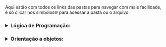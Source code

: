 Aqui estão com todos os links das pastas para navegar com mais facilidade, é só clicar nos simbolos🌐 para acessar a pasta ou o arquivo.

<h3>
<details>
<summary> Lógica de Programação: </summary>

#####  [🌐](https://github.com/gladsonsimoes/ExerciciosDeExemplo_Java/tree/main/logica_de_programacao/variaveis_e_constantes/) 01. Variaveis e constantes
#####  [🌐](/) 02. Operadores 
#####  [🌐](/) 03. Estrutura De Decisao 
#####  [🌐](/) 04. Iteracao 
#####  [🌐](/) 05. Vetores 
#####  [🌐](/) 06. Metodos 
#####  [🌐](/) 07. programacao orientada a objetos 
#####  [🌐](/) 08. leitura e escrita de dados em arquivos 
#####  [🌐](/) 09. Algoritmos avançado

</details>

<h3>
<details>
<summary> Orientação a objetos: </summary>
 
  <h4>
  <details>
    <summary> Parte 1 </summary> <br>    
    <a href="/">  🌐 01 Criando atributos de objetos </a> <br>
     <a href="/">  🌐 </a> 02 - Composição Objetos <br><br>
     <a href="/"> 🌐 </a> 03 - Valores Padrão <br><br>
     <a href="/"> 🌐 </a> 04 - array <br><br>
  </details>
  <h4>
  <details>
    <summary> Parte 2 <summary>
<a href="/"> 🌐 </a>   05 - o objeto This 
<a href="/"> 🌐 </a>   06 - Teste Construtor(Construtores) 
<a href="/"> 🌐 </a>   07 - Encapsulamento 
<a href="/"> 🌐 </a>   08 - modificador_de_acesso_default 
<a href="/"> 🌐 </a>  09 - modificadores_static_e_final 
<a href="/"> 🌐 </a>  10 - desafio_objeto_this_e_construtores 
      <a href="/"> 🌐 </a>
      11 - desafio_static_e_final (5_11)
      <a href="/"> 🌐 </a>
      12 - enumeracoes (5_12) 
      <a href="/"> 🌐 </a>
      13 - desafio_pacotes_e_enumeracoes (5_13) <a href="/"> 🌐 </a>
      14 - heranca_e_modificador_protected (5_14) <a href="/"> 🌐 </a>
      15 - sobreposicao (5_16) <a href="/"> 🌐 </a>
      16 - desafio heranca e sobreposicao (5_17) <a href="/"> 🌐 </a>
      17 - sobrecarga (5_18<a href="/"> 🌐 </a>
      18 - exercicio_sobrecarga (5_19)<a href="/"> 🌐 </a>
      19 - polimorfismo - cast de objeto (5_20)<a href="/"> 🌐 </a>
      20 - Classes Abstratas (5_21)<a href="/"> 🌐 </a>
      21 - desafio_polimorfismo_e_classes_abstrata (5_22)<a href="/"> 🌐 </a>
      22 - interfaces (5_23)<a href="/"> 🌐 </a>
      23 - exercicio_interface_e_polimorfismo (5_24)
      
      </details>

## Tópicos avançados

##### [🌐](/) 24 - classe java lang math (6_2)
##### [🌐](/) 25 - Desafio classe java lang math (6_3)
##### [🌐](/) 26 - tratando e lancando_excecoes (6_4)
##### [🌐](/) 27 - desafio excecoes (6_5)
##### [🌐](/) 28 - Classes StringBuffer e StringBuilder (6_6)
##### [🌐](/) 29 - trabalhando com datas (6_7)
##### [🌐](/) 30 - desafio datas (6_8)
##### [🌐](/) 31 - trabalhando com numeros (6_9)
##### [🌐](/) 32 - desafio numeros (6_10)
##### [🌐](/) 33 - collections framework (6_11)
##### [🌐](/) 34 - metodos equals e hashCode (6_12)
##### [🌐](/) 35 - 6_13_desafio collections (6_13)
##### [🌐](/) 36 - 6_18_ordenando objetos (6_18)

## Mais detalhes e frameworks

##### [🌐](/) 37 - metodos_da_classe_string (7_1)
##### [🌐](/) 38 - joptionpane (7_2)

## Serializacao

##### [🌐](/) 39 - salvando e lendo objetos em arquivo (9_1)
##### [🌐](/) 40 - enviando objetos na rede (9_2)

## Novidades do java 7

##### [🌐](/) 41 - separador de digitos em literais numericos (10_1)
##### [🌐](/) 42 - Switch case com String (10_2)
##### [🌐](/) 43 - Diamond (10_3) 
##### [🌐](/) 44 - try with resources e multi catch (10_4)

</details>

<h3>
<details>
<summary> (Modulo 02) Orientação a objeto avançado </summary>

### Novidades do java 8

##### [🌐](/) 47 - introducao_ao_lambda (11_1)
##### [🌐](/) 48 - referencia_a_metodos (11_2)
##### [🌐](/) 49 - Interfaces Funcionais (11-3)
##### [🌐](/) 50 - Introdução ao Stream (11-4)
##### [🌐](/) 51 - Api de Data (11-8)

</details>


